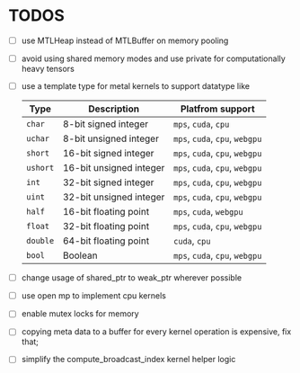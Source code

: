 
# TODOS
- [ ] use MTLHeap instead of MTLBuffer on memory pooling
- [ ] avoid using shared memory modes and use private for computationally heavy tensors
- [ ] use a template type for metal kernels to support datatype like
      
  | Type            | Description              | Platfrom support               |
  |-----------------|--------------------------|--------------------------------|
  | `char`          | 8-bit signed integer     | `mps`, `cuda`, `cpu`           |
  | `uchar`         | 8-bit unsigned integer   | `mps`, `cuda`, `cpu`, `webgpu` |
  | `short`         | 16-bit signed integer    | `mps`, `cuda`, `cpu`, `webgpu` |
  | `ushort`        | 16-bit unsigned integer  | `mps`, `cuda`, `cpu`, `webgpu` |
  | `int`           | 32-bit signed integer    | `mps`, `cuda`, `cpu`, `webgpu` |
  | `uint`          | 32-bit unsigned integer  | `mps`, `cuda`, `cpu`, `webgpu` |
  | `half`          | 16-bit floating point    | `mps`, `cuda`, `webgpu`        |
  | `float`         | 32-bit floating point    | `mps`, `cuda`, `cpu`, `webgpu` |
  | `double`        | 64-bit floating point    | `cuda`, `cpu`                  |
  | `bool`          | Boolean                  | `mps`, `cuda`, `cpu`, `webgpu` |

- [ ] change usage of shared_ptr to weak_ptr wherever possible
- [ ] use open mp to implement cpu kernels
- [ ] enable mutex locks for memory
- [ ] copying meta data to a buffer for every kernel operation is expensive, fix that;
- [ ] simplify the compute_broadcast_index kernel helper logic
 

